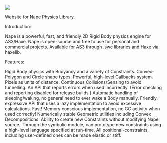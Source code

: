 ![](https://github.com/deltaluca/www.napephys.com/blob/gh-pages/assets/nape.png?raw=true)

Website for Nape Physics Library.

Introduction:

Nape is a powerful, fast, and friendly 2D Rigid Body physics engine for AS3/Haxe. Nape is open-source and free to use for personal and commercial projects. Available for AS3 through .swc libraries and Haxe via haxelib.

Features:

Rigid Body physics with Buoyancy and a variety of Constraints.
Convex-Polygon and Circle shape types.
Powerful, high-level Callbacks system.
Pixels as units of distance.
Continuous Collisions/Sensing to avoid tunnelling.
An API that reports errors when used incorrectly. (Error checking and reporting disabled for release builds.)
Automatic handling of sleeping/waking, no general need to ever wake a Body manually.
Friendly, expressive API that uses a lazy implementation to avoid excessive calculations.
Fast!
Memory conscious implementation, no GC activity when used correctly!
Numerically stable Geometric utilities including Convex Decompositions.
Ability to create new Constraints without modifying Nape source. Through the symbolic module, can prototype new constraints using a high-level language specified at run-time.
All positional-constraints, including user-defined ones can be made elastic or stiff.

